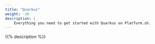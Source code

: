 ```yaml
---
title: "Quarkus"
weight: -30
description: |
    Everything you need to get started with Quarkus on Platform.sh.
---
```


{{% description %}}
